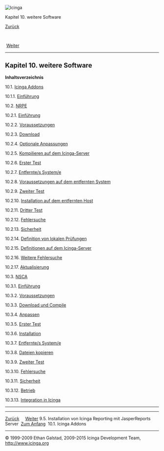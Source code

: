 ![Icinga](../images/logofullsize.png "Icinga")

Kapitel 10. weitere Software

[Zurück](reporting.md) 

 

 [Weiter](addons.md)

* * * * *

Kapitel 10. weitere Software
----------------------------

**Inhaltsverzeichnis**

10.1. [Icinga Addons](addons.md)

10.1.1. [Einführung](addons.md#introduction)

10.2. [NRPE](nrpe.md)

10.2.1. [Einführung](nrpe.md#introduction)

10.2.2. [Voraussetzungen](nrpe.md#prerequisites)

10.2.3. [Download](nrpe.md#download)

10.2.4. [Optionale Anpassungen](nrpe.md#optionalchanges)

10.2.5. [Kompilieren auf dem Icinga-Server](nrpe.md#compile)

10.2.6. [Erster Test](nrpe.md#firsttest)

10.2.7. [Entfernte/s System/e](nrpe.md#remotesystem)

10.2.8. [Voraussetzungen auf dem entfernten
System](nrpe.md#prerequisitesremotehost)

10.2.9. [Zweiter Test](nrpe.md#secondtest)

10.2.10. [Installation auf dem entfernten
Host](nrpe.md#remotehostinstall)

10.2.11. [Dritter Test](nrpe.md#thirdtest)

10.2.12. [Fehlersuche](nrpe.md#troubleshooting)

10.2.13. [Sicherheit](nrpe.md#security)

10.2.14. [Definition von lokalen
Prüfungen](nrpe.md#localcheckdefinition)

10.2.15. [Definitionen auf dem
Icinga-Server](nrpe.md#icingaserverdefinitions)

10.2.16. [Weitere Fehlersuche](nrpe.md#moretroubleshooting)

10.2.17. [Aktualisierung](nrpe.md#upgrading)

10.3. [NSCA](nsca.md)

10.3.1. [Einführung](nsca.md#introduction)

10.3.2. [Voraussetzungen](nsca.md#prerequisites)

10.3.3. [Download und Compile](nsca.md#downloadcompile)

10.3.4. [Anpassen](nsca.md#customise)

10.3.5. [Erster Test](nsca.md#firsttest)

10.3.6. [Installation](nsca.md#installnsca)

10.3.7. [Entfernte/s System/e](nsca.md#remotesystem)

10.3.8. [Dateien kopieren](nsca.md#copyfiles)

10.3.9. [Zweiter Test](nsca.md#secondtest)

10.3.10. [Fehlersuche](nsca.md#troubleshooting)

10.3.11. [Sicherheit](nsca.md#security)

10.3.12. [Betrieb](nsca.md#operation)

10.3.13. [Integration in Icinga](nsca.md#icingaintegration)

* * * * *

  ------------------------------------------------------------------ -------------------------- ------------------------
  [Zurück](reporting.md)                                                                       [Weiter](addons.md)
  9.5. Installation von Icinga Reporting mit JasperReports Server    [Zum Anfang](index.md)    10.1. Icinga Addons
  ------------------------------------------------------------------ -------------------------- ------------------------

© 1999-2009 Ethan Galstad, 2009-2015 Icinga Development Team,
http://www.icinga.org
